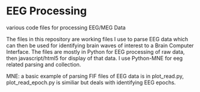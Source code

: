 # EEG Processing
 various code files for processing EEG/MEG Data

The files in this repository are working files I use to parse EEG data which can then be used for identifying brain waves of interest to a Brain Computer Interface.  The files are mostly in Python for EEG processing of raw data, then javascript/html5 for display of that data.  I use Python-MNE for eeg related parsing and collection.

MNE: a basic example of parsing FIF files of EEG data is in plot_read.py, plot_read_epoch.py is similiar but deals with identifying EEG epochs. 

